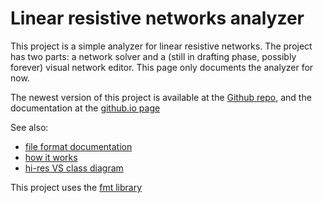 # Linear resistive networks analyzer

This project is a simple analyzer for linear resistive networks. The project has two parts: a network solver and a (still in drafting phase, possibly forever) visual network editor. This page only documents the analyzer for now.

The newest version of this project is available at the [Github repo](https://github.com/Sasszem/Jelek), and the documentation at the [github.io page](https://sasszem.github.io/Jelek/index.html)

See also:
- [file format documentation](file_format.md)
- [how it works](working.md)
- [hi-res VS class diagram](ClassDiagram.png)

This project uses the [fmt library](https://fmt.dev/latest/index.html)